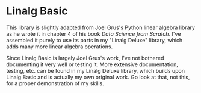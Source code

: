 # Linalg Basic

This library is slightly adapted from Joel Grus's Python linear algebra library as he wrote it in chapter 4 of his book *Data Science from Scratch*. I've assembled it purely to use its parts in my "Linalg Deluxe" library, which adds many more linear algebra operations.

Since Linalg Basic is largely Joel Grus's work, I've not bothered documenting it very well or testing it. More extensive documentation, testing, etc. can be found in my Linalg Deluxe library, which builds upon Linalg Basic and is actually my own original work. Go look at that, not this, for a proper demonstration of my skills.